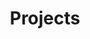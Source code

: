 ---
widget: portfolio
id: projects
weight: 20
title: Projects
content:
  filters:
    folders: ["project"]
  sort_by: date
  sort_ascending: false
design:
  columns: 2
---
